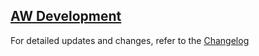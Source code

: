## [AW Development](https://www.getawd.com)



For detailed updates and changes, refer to the [Changelog](./CHANGELOG.md)